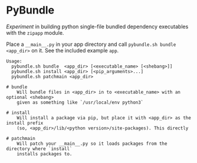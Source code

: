 # PyBundle

*Experiment* in building python single-file bundled dependency executables with the `zipapp` module.



Place a `__main__.py` in your app directory and call `pybundle.sh bundle <app_dir>` on it.
See the included example `app`.

``` 
Usage:
  pybundle.sh bundle  <app_dir> [<executable_name> [<shebang>]]
  pybundle.sh install <app_dir> [<pip_arguments>...]
  pybundle.sh patchmain <app_dir>
```

```
# bundle
    Will bundle files in <app_dir> in to <executable_name> with an optional <shebang>
    given as something like `/usr/local/env python3`

# install
    Will install a package via pip, but place it with <app_dir> as the install prefix
    (so, <app_dir>/lib/<python version>/site-packages). This directly 

# patchmain
    Will patch your __main__.py so it loads packages from the directory where `install`
    installs packages to.
```
